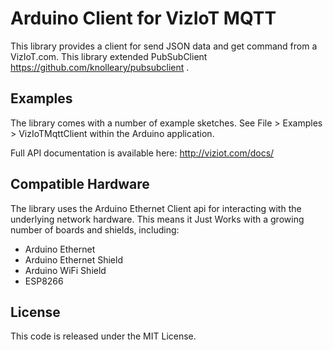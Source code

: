 # Arduino Client for VizIoT MQTT

This library provides a client for send JSON data and get command from a VizIoT.com.
This library extended PubSubClient https://github.com/knolleary/pubsubclient .

## Examples

The library comes with a number of example sketches. See File > Examples > VizIoTMqttClient
within the Arduino application.

Full API documentation is available here: http://viziot.com/docs/

## Compatible Hardware

The library uses the Arduino Ethernet Client api for interacting with the
underlying network hardware. This means it Just Works with a growing number of
boards and shields, including:

 - Arduino Ethernet
 - Arduino Ethernet Shield
 - Arduino WiFi Shield
 - ESP8266

## License

This code is released under the MIT License.
